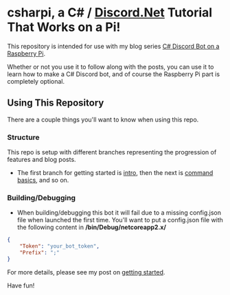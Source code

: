 # csharpi, a C# / [Discord.Net](https://github.com/discord-net/Discord.Net) Tutorial That Works on a Pi!

This repository is intended for use with my blog series [C# Discord Bot on a Raspberry Pi](https://www.gngrninja.com/code/2019/3/10/c-discord-bot-on-raspberry-pi-simple-bot-with-config-file). 

Whether or not you use it to follow along with the posts, you can use it to learn how to make a C# Discord bot, and of course the Raspberry Pi part is completely optional.

## Using This Repository
There are a couple things you'll want to know when using this repo.

### Structure
This repo is setup with different branches representing the progression of features and blog posts.

* The first branch for getting started is [intro](https://github.com/gngrninja/csharpi/tree/intro), then the next is [command basics](https://github.com/gngrninja/csharpi/tree/02-command-basics), and so on.

### Building/Debugging
* When building/debugging this bot it will fail due to a missing config.json file when launched the first time. You'll want to put a config.json file with the following content in **/bin/Debug/netcoreapp2.x/**
```json
{
    "Token": "your_bot_token",
    "Prefix": ";"
}
```

For more details, please see my post on [getting started](https://www.gngrninja.com/code/2019/3/10/c-discord-bot-on-raspberry-pi-simple-bot-with-config-file).

Have fun!